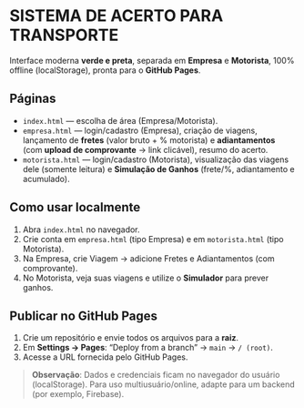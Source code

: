 
# SISTEMA DE ACERTO PARA TRANSPORTE

Interface moderna **verde e preta**, separada em **Empresa** e **Motorista**, 100% offline (localStorage), pronta para o **GitHub Pages**.

## Páginas
- `index.html` — escolha de área (Empresa/Motorista).
- `empresa.html` — login/cadastro (Empresa), criação de viagens, lançamento de **fretes** (valor bruto + % motorista) e **adiantamentos** (com **upload de comprovante** -> link clicável), resumo do acerto.
- `motorista.html` — login/cadastro (Motorista), visualização das viagens dele (somente leitura) e **Simulação de Ganhos** (frete/%, adiantamento e acumulado).

## Como usar localmente
1. Abra `index.html` no navegador.
2. Crie conta em `empresa.html` (tipo Empresa) e em `motorista.html` (tipo Motorista).
3. Na Empresa, crie Viagem → adicione Fretes e Adiantamentos (com comprovante).
4. No Motorista, veja suas viagens e utilize o **Simulador** para prever ganhos.

## Publicar no GitHub Pages
1. Crie um repositório e envie todos os arquivos para a **raiz**.
2. Em **Settings → Pages**: “Deploy from a branch” → `main` → `/ (root)`.
3. Acesse a URL fornecida pelo GitHub Pages.

> **Observação**: Dados e credenciais ficam no navegador do usuário (localStorage). Para uso multiusuário/online, adapte para um backend (por exemplo, Firebase).
